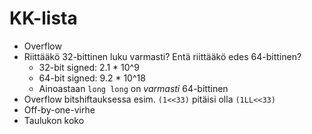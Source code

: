 # KK-lista

 - Overflow
  - Riittääkö 32-bittinen luku varmasti? Entä riittääkö edes 64-bittinen?
    - 32-bit signed: 2.1 * 10^9
    - 64-bit signed: 9.2 * 10^18
    - Ainoastaan `long long` on _varmasti_ 64-bittinen
  - Overflow bitshiftauksessa esim. `(1<<33)` pitäisi olla `(1LL<<33)`
 - Off-by-one-virhe
 - Taulukon koko
